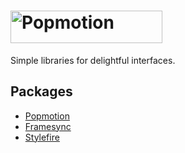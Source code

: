 # <a href="https://popmotion.io"><img src="https://cloud.githubusercontent.com/assets/7850794/21642571/1910a15e-d27b-11e6-84c7-19e88e207c14.png" height="52" width="243" alt="Popmotion" /></a>

Simple libraries for delightful interfaces.

## Packages

* [Popmotion](https://github.com/Popmotion/popmotion/tree/master/packages/popmotion)
* [Framesync](https://github.com/Popmotion/popmotion/tree/master/packages/framesync)
* [Stylefire](https://github.com/Popmotion/popmotion/tree/master/packages/stylefire)
